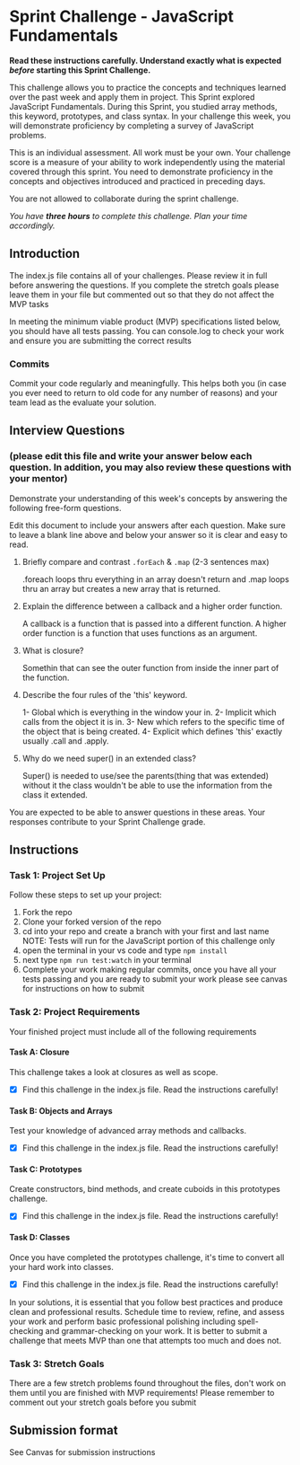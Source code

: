 # Sprint Challenge - JavaScript Fundamentals

**Read these instructions carefully. Understand exactly what is expected _before_ starting this Sprint Challenge.**

This challenge allows you to practice the concepts and techniques learned over the past week and apply them in project. This Sprint explored JavaScript Fundamentals. During this Sprint, you studied array methods, this keyword, prototypes, and class syntax. In your challenge this week, you will demonstrate proficiency by completing a survey of JavaScript problems.

This is an individual assessment. All work must be your own. Your challenge score is a measure of your ability to work independently using the material covered through this sprint. You need to demonstrate proficiency in the concepts and objectives introduced and practiced in preceding days.

You are not allowed to collaborate during the sprint challenge. 

_You have **three hours** to complete this challenge. Plan your time accordingly._


## Introduction

The index.js file contains all of your challenges. Please review it in full before answering the questions. If you complete the stretch goals please leave them in your file but commented out so that they do not affect the MVP tasks 

In meeting the minimum viable product (MVP) specifications listed below, you should have all tests passing. You can console.log to check your work and ensure you are submitting the correct results 

### Commits

Commit your code regularly and meaningfully. This helps both you (in case you ever need to return to old code for any number of reasons) and your team lead as the evaluate your solution.

## Interview Questions
### (please edit this file and write your answer below each question. In addition, you may also review these questions with your mentor)
Demonstrate your understanding of this week's concepts by answering the following free-form questions.

Edit this document to include your answers after each question. Make sure to leave a blank line above and below your answer so it is clear and easy to read.

1. Briefly compare and contrast `.forEach` & `.map` (2-3 sentences max)

    .foreach loops thru everything in an array doesn't return and .map loops thru an array but creates a new array that is returned.

2. Explain the difference between a callback and a higher order function.

    A callback is a function that is passed into a different function. A higher order function is a function that uses functions as an argument.

3. What is closure?

    Somethin that can see the outer function from inside the inner part of the function.

4. Describe the four rules of the 'this' keyword.

    1- Global which is everything in the window your in.
    2- Implicit which calls from the object it is in.
    3- New which refers to the specific time of the object that is being created.
    4- Explicit which defines 'this' exactly usually .call and .apply.

5. Why do we need super() in an extended class?

    Super() is needed to use/see the parents(thing that was extended) without it the class wouldn't be able to use the information from the class it extended.

You are expected to be able to answer questions in these areas. Your responses contribute to your Sprint Challenge grade. 

## Instructions

### Task 1: Project Set Up

Follow these steps to set up your project:

1. Fork the repo
2. Clone your forked version of the repo
3. cd into your repo and create a branch with your first and last name
NOTE: Tests will run for the JavaScript portion of this challenge only
4. open the terminal in your vs code and type `npm install`
5. next type `npm run test:watch` in your terminal
6. Complete your work making regular commits, once you have all your tests passing and you are ready to submit your work please see canvas for instructions on how to submit

### Task 2: Project Requirements

Your finished project must include all of the following requirements

#### Task A: Closure

This challenge takes a look at closures as well as scope. 
* [X] Find this challenge in the index.js file. Read the instructions carefully!

#### Task B: Objects and Arrays

Test your knowledge of advanced array methods and callbacks.
* [X] Find this challenge in the index.js file. Read the instructions carefully!

#### Task C: Prototypes

Create constructors, bind methods, and create cuboids in this prototypes challenge.
* [X] Find this challenge in the index.js file. Read the instructions carefully!

#### Task D: Classes

Once you have completed the prototypes challenge, it's time to convert all your hard work into classes.
* [X] Find this challenge in the index.js file. Read the instructions carefully!

In your solutions, it is essential that you follow best practices and produce clean and professional results. Schedule time to review, refine, and assess your work and perform basic professional polishing including spell-checking and grammar-checking on your work. It is better to submit a challenge that meets MVP than one that attempts too much and does not.

### Task 3: Stretch Goals 

There are a few stretch problems found throughout the files, don't work on them until you are finished with MVP requirements! Please remember to comment out your stretch goals before you submit 

## Submission format

See Canvas for submission instructions 


